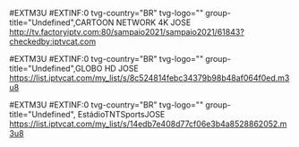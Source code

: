 #EXTM3U
#EXTINF:0 tvg-country="BR" tvg-logo="" group-title="Undefined",CARTOON NETWORK 4K JOSE
http://tv.factoryiptv.com:80/sampaio2021/sampaio2021/61843?checkedby:iptvcat.com

#EXTM3U
#EXTINF:0 tvg-country="BR" tvg-logo="" group-title="Undefined",GLOBO HD JOSE
https://list.iptvcat.com/my_list/s/8c524814febc34379b98b48af064f0ed.m3u8

#EXTM3U
#EXTINF:0 tvg-country="BR" tvg-logo="" group-title="Undefined",	EstádioTNTSportsJOSE
https://list.iptvcat.com/my_list/s/14edb7e408d77cf06e3b4a8528862052.m3u8
 
